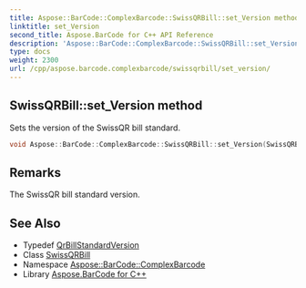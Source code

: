 ```yaml
---
title: Aspose::BarCode::ComplexBarcode::SwissQRBill::set_Version method
linktitle: set_Version
second_title: Aspose.BarCode for C++ API Reference
description: 'Aspose::BarCode::ComplexBarcode::SwissQRBill::set_Version method. Sets the version of the SwissQR bill standard in C++.'
type: docs
weight: 2300
url: /cpp/aspose.barcode.complexbarcode/swissqrbill/set_version/
---
```

## SwissQRBill::set_Version method


Sets the version of the SwissQR bill standard.

```cpp
void Aspose::BarCode::ComplexBarcode::SwissQRBill::set_Version(SwissQRBill::QrBillStandardVersion value)
```

## Remarks


The SwissQR bill standard version.
## See Also

* Typedef [QrBillStandardVersion](../qrbillstandardversion/)
* Class [SwissQRBill](../)
* Namespace [Aspose::BarCode::ComplexBarcode](../../)
* Library [Aspose.BarCode for C++](../../../)
